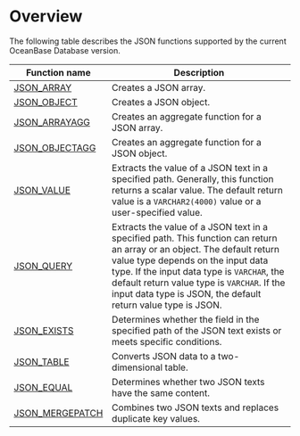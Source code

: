 # Overview

The following table describes the JSON functions supported by the current OceanBase Database version.

| **Function name** | **Description** |
| --- | --- |
| [JSON_ARRAY](../1200.json-functions-oracle-mode/200.create-json-text-function-oracle/100.json-array-oracle-mode.md) | Creates a JSON array.  |
| [JSON_OBJECT](../1200.json-functions-oracle-mode/200.create-json-text-function-oracle/200.json-object-oracle-mode.md) | Creates a JSON object.  |
| [JSON_ARRAYAGG](../1200.json-functions-oracle-mode/200.create-json-text-function-oracle/300.json-arrayagg-oracle-mode.md) | Creates an aggregate function for a JSON array.  |
| [JSON_OBJECTAGG](../1200.json-functions-oracle-mode/200.create-json-text-function-oracle/400.json-objectagg-oracle-mode.md) | Creates an aggregate function for a JSON object.  |
| [JSON_VALUE](../1200.json-functions-oracle-mode/300.query-json-text-function-oracle/100.json-value-oracle-mode.md) | Extracts the value of a JSON text in a specified path. Generally, this function returns a scalar value. The default return value is a `VARCHAR2(4000)` value or a user-specified value.  |
| [JSON_QUERY](../1200.json-functions-oracle-mode/300.query-json-text-function-oracle/200.json-query-oracle-mode.md) | Extracts the value of a JSON text in a specified path. This function can return an array or an object. The default return value type depends on the input data type. If the input data type is `VARCHAR`, the default return value type is `VARCHAR`. If the input data type is JSON, the default return value type is JSON.  |
| [JSON_EXISTS](../1200.json-functions-oracle-mode/300.query-json-text-function-oracle/300.json-exists-oracle-mode.md) | Determines whether the field in the specified path of the JSON text exists or meets specific conditions.  |
| [JSON_TABLE](../1200.json-functions-oracle-mode/300.query-json-text-function-oracle/400.json-table-oracle-mode.md) | Converts JSON data to a two-dimensional table.  |
| [JSON_EQUAL](../1200.json-functions-oracle-mode/400.validate-json-text-function-oracle/100.json-equal-oracle-mode.md) | Determines whether two JSON texts have the same content.  |
| [JSON_MERGEPATCH](../1200.json-functions-oracle-mode/500.modify-json-text-function-oracle/100.json-mergepatch-oracle-mode.md) | Combines two JSON texts and replaces duplicate key values.  |


